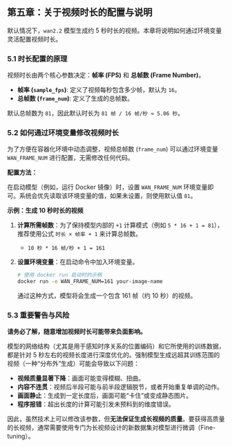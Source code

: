 ## 第五章：关于视频时长的配置与说明

默认情况下，`wan2.2` 模型生成约 5 秒时长的视频。本章将说明如何通过环境变量灵活配置视频时长。

### 5.1 时长配置的原理

视频时长由两个核心参数决定：**帧率 (FPS)** 和 **总帧数 (Frame Number)**。

- **帧率 (`sample_fps`)**: 定义了视频每秒包含多少帧，默认为 `16`。
- **总帧数 (`frame_num`)**: 定义了生成的总帧数。

默认总帧数为 `81`，因此默认时长为 `81 帧 / 16 帧/秒 ≈ 5.06 秒`。

### 5.2 如何通过环境变量修改视频时长

为了方便在容器化环境中动态调整，视频总帧数 (`frame_num`) 可以通过环境变量 `WAN_FRAME_NUM` 进行配置，无需修改任何代码。

**配置方法：**

在启动模型（例如，运行 Docker 镜像）时，设置 `WAN_FRAME_NUM` 环境变量即可。系统会优先读取该环境变量的值，如果未设置，则使用默认值 `81`。

**示例：生成 10 秒时长的视频**

1.  **计算所需帧数**：为了保持模型内部的 `+1` 计算模式（例如 `5 * 16 + 1 = 81`），推荐使用公式 `时长 × 帧率 + 1` 来计算总帧数。
    - `10 秒 * 16 帧/秒 + 1 = 161`

2.  **设置环境变量**：在启动命令中加入环境变量。

    ```bash
    # 使用 docker run 启动时的示例
    docker run -e WAN_FRAME_NUM=161 your-image-name
    ```

    通过这种方式，模型将会生成一个包含 161 帧（约 10 秒）的视频。

### 5.3 重要警告与风险

**请务必了解，随意增加视频时长可能带来负面影响。**

模型的网络结构（尤其是用于感知时序关系的位置编码）和它所使用的训练数据，都是针对 5 秒左右的视频长度进行深度优化的。强制模型生成远超其训练范围的视频（一种“分布外”生成）可能会导致以下问题：

- **视频质量显著下降**：画面可能变得模糊、扭曲。
- **内容不连贯**：视频后半段可能与前半段逻辑脱节，或者开始重复单调的动作。
- **画面静止**：生成到一定长度后，画面可能“卡住”或变成静态图片。
- **程序报错**：超出长度的计算可能引发未预料到的维度错误。

因此，虽然技术上可以修改该参数，但**无法保证生成长视频的质量**。要获得高质量的长视频，通常需要使用专门为长视频设计的新数据集对模型进行微调（Fine-tuning）。
